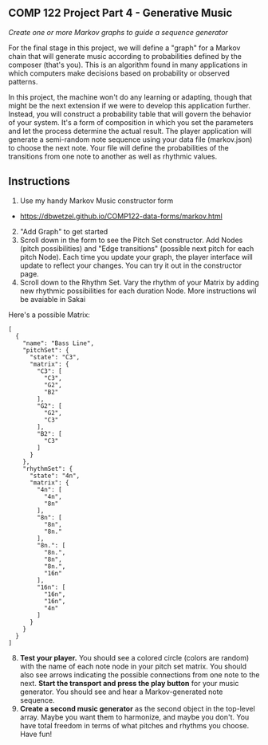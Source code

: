 ## COMP 122 Project Part 4 - Generative Music
*Create one or more Markov graphs to guide a sequence generator*

For the final stage in this project, we will define a "graph" for a Markov chain that will generate music according to probabilities defined by the composer (that's you). This is an algorithm found in many applications in which computers make decisions based on probability or observed patterns. 

In this project, the machine won't do any learning or adapting, though that might be the next extension if we were to develop this application further. Instead, you will construct a probability table that will govern the behavior of your system. It's a form of composition in which you set the parameters and let the process determine the actual result. The player application will generate a semi-random note sequence using your data file (markov.json) to choose the next note. Your file will define the probabilities of the transitions from one note to another as well as rhythmic values.

## Instructions

1. Use my handy Markov Music constructor form
* https://dbwetzel.github.io/COMP122-data-forms/markov.html

2. "Add Graph" to get started
3. Scroll down in the form to see the Pitch Set constructor. Add Nodes (pitch possibilities) and "Edge transitions" (possible next pitch for each pitch Node). Each time you update your graph, the player interface will update to reflect your changes. You can try it out in the constructor page.
4. Scroll down to the Rhythm Set. Vary the rhythm of your Matrix by adding new rhythmic possibilities for each duration Node. More instructions wil be avaiable in Sakai

Here's a possible Matrix:

``` 
[
  {
    "name": "Bass Line",
    "pitchSet": {
      "state": "C3",
      "matrix": {
        "C3": [
          "C3",
          "G2",
          "B2"
        ],
        "G2": [
          "G2",
          "C3"
        ],
        "B2": [
          "C3"
        ]
      }
    },
    "rhythmSet": {
      "state": "4n",
      "matrix": {
        "4n": [
          "4n",
          "8n"
        ],
        "8n": [
          "8n",
          "8n."
        ],
        "8n.": [
          "8n.",
          "8n",
          "8n.",
          "16n"
        ],
        "16n": [
          "16n",
          "16n",
          "4n"
        ]
      }
    }
  }
]
```
8. **Test your player.** You should see a colored circle (colors are random) with the name of each note node in your pitch set matrix. You should also see arrows indicating the possible connections from one note to the next. **Start the transport and press the play button** for your music generator. You should see and hear a Markov-generated note sequence. 
9. **Create a second music generator** as the second object in the top-level array. Maybe you want them to harmonize, and maybe you don't. You have total freedom in terms of what pitches and rhythms you choose. Have fun!


